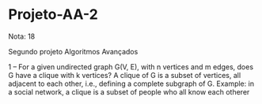 # Projeto-AA-2

Nota: 18

Segundo projeto Algoritmos Avançados

1 – For a given undirected graph G(V, E), with n vertices and m edges, does G have a clique with k
vertices? A clique of G is a subset of vertices, all adjacent to each other, i.e., defining a complete
subgraph of G. Example: in a social network, a clique is a subset of people who all know each otherer
